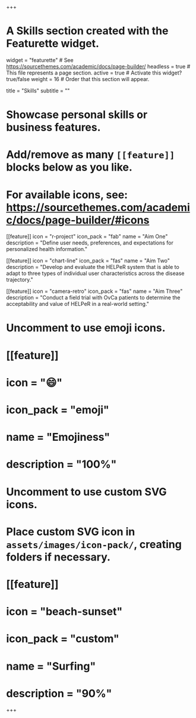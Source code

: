 +++
# A Skills section created with the Featurette widget.
widget = "featurette"  # See https://sourcethemes.com/academic/docs/page-builder/
headless = true  # This file represents a page section.
active = true  # Activate this widget? true/false
weight = 16  # Order that this section will appear.

title = "Skills"
subtitle = ""

# Showcase personal skills or business features.
# 
# Add/remove as many `[[feature]]` blocks below as you like.
# 
# For available icons, see: https://sourcethemes.com/academic/docs/page-builder/#icons

[[feature]]
  icon = "r-project"
  icon_pack = "fab"
  name = "Aim One"
  description = "Define user needs, preferences, and expectations for personalized health information."
  
[[feature]]
  icon = "chart-line"
  icon_pack = "fas"
  name = "Aim Two"
  description = "Develop and evaluate the HELPeR system that is able to adapt to three types of individual user characteristics across the disease trajectory."  
  
[[feature]]
  icon = "camera-retro"
  icon_pack = "fas"
  name = "Aim Three"
  description = "Conduct a field trial with OvCa patients to determine the acceptability and value of HELPeR in a real-world setting."

# Uncomment to use emoji icons.
# [[feature]]
#  icon = ":smile:"
#  icon_pack = "emoji"
#  name = "Emojiness"
#  description = "100%"  

# Uncomment to use custom SVG icons.
# Place custom SVG icon in `assets/images/icon-pack/`, creating folders if necessary.
# [[feature]]
#  icon = "beach-sunset"
#  icon_pack = "custom"
#  name = "Surfing"
#  description = "90%"

+++

